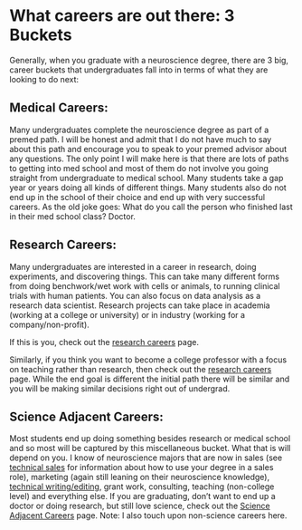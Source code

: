 # What careers are out there: 3 Buckets

Generally, when you graduate with a neuroscience degree, there are 3 big, career buckets that undergraduates fall into in terms of what they are looking to do next:

## Medical Careers:
Many undergraduates complete the neuroscience degree as part of a premed path. I will be honest and admit that I do not have much to say about this path and encourage you to speak to your premed advisor about any questions. The only point I will make here is that there are lots of paths to getting into med school and most of them do not involve you going straight from undergraduate to medical school. Many students take a gap year or years doing all kinds of different things. Many students also do not end up in the school of their choice and end up with very successful careers. As the old joke goes: What do you call the person who finished last in their med school class? Doctor.

## Research Careers:
Many undergraduates are interested in a career in research, doing experiments, and discovering things. This can take many different forms from doing benchwork/wet work with cells or animals, to running clinical trials with human patients. You can also focus on data analysis as a research data scientist. Research projects can take place in academia (working at a college or university) or in industry (working for a company/non-profit).

If this is you, check out the [research careers](../research_careers/research_careers.md) page. 

Similarly, if you think you want to become a college professor with a focus on teaching rather than research, then check out the  [research careers](../research_careers/research_careers.md) page. While the end goal is different the initial path there will be similar and you will be making similar decisions right out of undergrad.

## Science Adjacent Careers:

Most students end up doing something besides research or medical school and so most will be captured by this miscellaneous bucket. What that is will depend on you. I know of neuroscience majors that are now in sales (see [technical sales](../sci_adj/tech_sales.md) for information about how to use your degree in a sales role), marketing (again still leaning on their neuroscience knowledge), [technical writing/editing](../sci_adj/tech_writing.md), grant work, consulting, teaching (non-college level) and everything else. If you are graduating, don’t want to end up a doctor or doing research, but still love science, check out the [Science Adjacent Careers](../sci_adj/everything_else.md) page. Note: I also touch upon non-science careers here.
